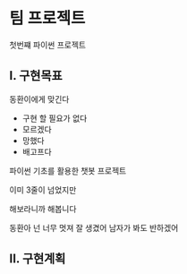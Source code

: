 # 팀 프로젝트
첫번쨰 파이썬 프로젝트

## I. 구현목표
동환이에게 맞긴다
- 구현 할 필요가 없다
- 모르겠다
- 망했다
- 배고프다

파이썬 기초를 활용한 챗봇 프로젝트

이미 3줄이 넘었지만

해보라니까 해봅니다

동환아 넌 너무 멋져 잘 생겼어 남자가 봐도 반하겠어

## II. 구현계획


